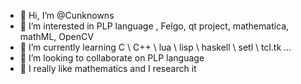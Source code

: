 - 👋 Hi, I’m @Cunknowns
- 👀 I’m interested in PLP language , Felgo, qt project, mathematica, mathML, OpenCV
- 🌱 I’m currently learning C \ C++ \ lua \ lisp \ haskell \ setl \ tcl.tk ...
- 💞️ I’m looking to collaborate on PLP language
- 📖 I really like mathematics and I research it
<!---
Cunknowns/Cunknowns is a ✨ special ✨ repository because its `README.md` (this file) appears on your GitHub profile.
You can click the Preview link to take a look at your changes.
--->
